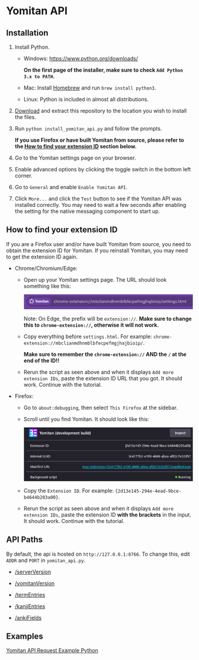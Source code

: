 # Yomitan API

## Installation

1. Install Python.

    - Windows: https://www.python.org/downloads/

        **On the first page of the installer, make sure to check `Add Python 3.x to PATH`.**

    - Mac: Install [Homebrew](https://brew.sh/) and run `brew install python3`.

    - Linux: Python is included in almost all distributions.

2. [Download](https://github.com/Kuuuube/yomitan-api/archive/master.zip) and extract this repository to the location you wish to install the files.

3. Run `python install_yomitan_api.py` and follow the prompts.

    **If you use Firefox or have built Yomitan from source, please refer to the [How to find your extension ID](#how-to-find-your-extension-id) section below.**

4. Go to the Yomitan settings page on your browser.

5. Enable advanced options by clicking the toggle switch in the bottom left corner.

6. Go to `General` and enable `Enable Yomitan API`.

7. Click `More...` and click the `Test` button to see if the Yomitan API was installed correctly. You may need to wait a few seconds after enabling the setting for the native messaging component to start up.

## How to find your extension ID

If you are a Firefox user and/or have built Yomitan from source, you need to obtain the extension ID for Yomitan. If you reinstall Yomitan, you may need to get the extension ID again.

- Chrome/Chromium/Edge:

    - Open up your Yomitan settings page. The URL should look something like this:

        ![image](./docs/images/chrome_extension_id.png)

        Note: On Edge, the prefix will be `extension://`. **Make sure to change this to `chrome-extension://`, otherwise it will not work.**

    - Copy everything before `settings.html`. For example: `chrome-extension://mbclianmdhnmblbfecpefmgjhajbioip/`.

        **Make sure to remember the `chrome-extension://` AND the `/` at the end of the ID!!**

    - Rerun the script as seen above and when it displays `Add more extension IDs`, paste the extension ID URL that you got. It should work. Continue with the tutorial.

- Firefox:

    - Go to `about:debugging`, then select `This Firefox` at the sidebar.

    - Scroll until you find Yomitan. It should look like this:

        ![image](./docs/images/firefox_extension_id.png)

    - Copy the `Extension ID`. For example: `{2d13e145-294e-4ead-9bce-b4644b203a00}`.

    - Rerun the script as seen above and when it displays `Add more extension IDs`, paste the extension ID **with the brackets** in the input. It should work. Continue with the tutorial.

## API Paths

By default, the api is hosted on `http://127.0.0.1:8766`. To change this, edit `ADDR` and `PORT` in `yomitan_api.py`.

- [/serverVersion](./docs/api_paths/serverVersion.md)

- [/yomitanVersion](./docs/api_paths/yomitanVersion.md)

- [/termEntries](./docs/api_paths/termEntries.md)

- [/kanjiEntries](./docs/api_paths/kanjiEntries.md)

- [/ankiFields](./docs/api_paths/ankiFields.md)

## Examples

[Yomitan API Request Example Python](./request_example.py)
